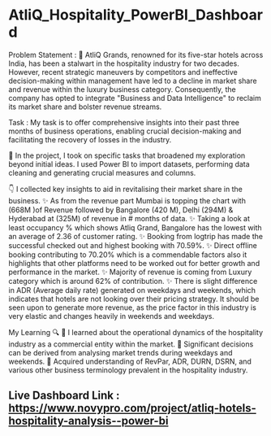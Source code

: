 # AtliQ_Hospitality_PowerBI_Dashboard

Problem Statement : 🧐 
AtliQ Grands, renowned for its five-star hotels across India, has been a stalwart in the hospitality industry for two decades. However, recent strategic maneuvers by competitors and ineffective decision-making within management have led to a decline in market share and revenue within the luxury business category. Consequently, the company has opted to integrate "Business and Data Intelligence" to reclaim its market share and bolster revenue streams.

Task :
My task is to offer comprehensive insights into their past three months of business operations, enabling crucial decision-making and facilitating the recovery of losses in the industry.

🚧 
In the project, I took on specific tasks that broadened my exploration beyond initial ideas. I used Power BI to import datasets, performing data cleaning and generating crucial measures and columns.

👇 I collected key insights to aid in revitalising their market share in the business.
✨  As from the revenue part Mumbai is topping the chart with (668M )of Revenue followed by Bangalore (420 M), Delhi (294M) & Hyderabad at (325M) of revenue in # months of data.
✨  Taking a look at least occupancy % which shows Atliq Grand, Bangalore has the lowest with an average of 2.36 of customer rating.
✨ Booking from logtrip has made the successful checked out and highest booking with 70.59%.
✨ Direct offline booking contributing to 70.20% which is a commendable factors also it highlights that other platforms need to be worked out for better growth and performance in the market.
✨ Majority of revenue is coming from Luxury category which is around 62% of contribution.
✨ There is slight difference in ADR (Average daily rate) generated on weekdays and weekends, which indicates that hotels are not looking over their pricing strategy. It should be seen upon to generate more revenue, as the price factor in this industry is very elastic and changes heavily in weekends and weekdays.

My Learning 🔍 
📕 I learned about the operational dynamics of the hospitality industry as a commercial entity within the market.
📕 Significant decisions can be derived from analysing market trends during weekdays and weekends.
📕 Acquired understanding of RevPar, ADR, DURN, DSRN, and various other business terminology prevalent in the hospitality industry.

## Live Dashboard Link : https://www.novypro.com/project/atliq-hotels-hospitality-analysis--power-bi
